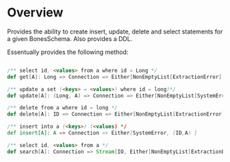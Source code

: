 # Overview

Provides the ability to create insert, update, delete and select statements 
for a given BonesSchema.  Also provides a DDL.

Essentually provides the following method:


```scala

/** select id, <values> from a where id = Long */
def get[A]: Long => Connection => Either[NonEmptyList[ExtractionError], (Long,A)]

/** update a set (<keys> = <values>) where id = long)*/
def update[A]: (Long, A) => Connection => Either[NonEmptyList[SystemError], (Long,A)]

/** delete from a where id = long */
def delete[A]: ID => Connection => Either[NonEmptyList[ExtractionError], (Long, A)]

/** insert into a (<keys>) (<values) */
def insert[A]: A => Connection => Either[SystemError, (ID,A) ]

/** select id, <values> from a */
def search[A]: Connection => Stream[IO, Either[NonEmptyList[ExtractionError], (Long,A)]]


``` 